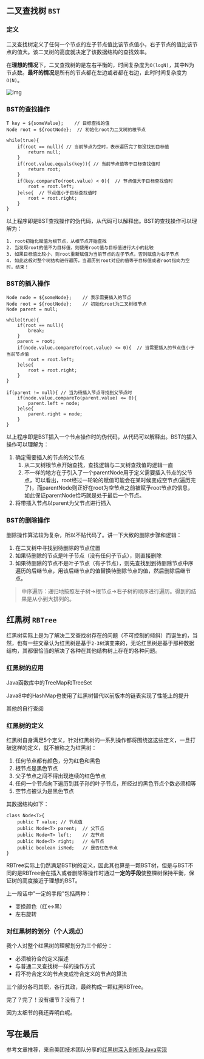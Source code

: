 ## 二叉查找树 `BST`

### 定义

二叉查找树定义了任何一个节点的左子节点值比该节点值小，右子节点的值比该节点的值大。该二叉树的高度就决定了该数据结构的查找效率。

在**理想的情况**下，二叉查找树的是左右平衡的，时间复杂度为`O(logN)`，其中N为节点数。**最坏的情况**是所有的节点都在左边或者都在右边，此时时间复杂度为`O(N)`。

![img](https://pic1.zhimg.com/80/v2-e64df5b2126506c59bad4604d298d818_hd.png)

### BST的查找操作

```
T key = ${someValue};    // 目标查找的值
Node root = ${rootNode};  // 初始化root为二叉树的根节点

while(true){
	if(root == null){ // 当前节点为空时，表示遍历完了都没找到目标值
		return null;
	}
	if(root.value.equals(key)){	// 当前节点值等于目标查找值时
		return root;
	}
	if(key.compareTo(root.value) < 0){	// 节点值大于目标查找值时
		root = root.left;
	}else{	// 节点值小于目标查找值时
		root = root.right;
	}	
}
```

以上程序即是BST查找操作的伪代码，从代码可以解释出。BST的查找操作可以理解为：

	1. root初始化赋值为根节点，从根节点开始查找
 	2. 当发现root的值不为目标值，则使用root值与目标值进行大小的比较
 	3. 如果目标值比较小，则root重新赋值为当前节点的左子节点，否则赋值为右子节点
 	4. 如此这般对整个树结构进行遍历，当遍历到root对应的值等于目标值或者root指向为空时，结束！

### BST的插入操作

```
Node node = ${someNode};	// 表示需要插入的节点
Node root = ${rootNode};	// 初始化root为二叉树根节点
Node parent = null;

while(true){
	if(root == null){
		break;
	}
	parent = root;
	if(node.value.compareTo(root.value) <= 0){	// 当需要插入的节点值小于当前节点值
		root = root.left;
	}else{
		root = root.right;
	}
}

if(parent != null){	// 当为待插入节点寻找到父节点时
	if(node.value.compareTo(parent.value) <= 0){
		parent.left = node;
	}else{
		parent.right = node;
	}
}
```

以上程序即是BST插入一个节点操作时的伪代码，从代码可以解释出。BST的插入操作可以理解为：

1. 确定需要插入的节点的父节点
   1. 从二叉树根节点开始查找，查找逻辑与二叉树查找值的逻辑一直
   2. 不一样的地方在于引入了一个parentNode用于定义需要插入节点的父节点，可以看出，root经过一轮轮的赋值可能会在某时候变成空节点(遍历完了)，而parentNode则正好在root为空节点之前被赋予root节点的信息，如此保证parentNode恰巧就是处于最后一个节点。
2. 将带插入节点以parent为父节点进行插入

### BST的删除操作

删除操作算法较为复杂，所以不贴代码了。讲一下大致的删除步骤和逻辑：

1. 在二叉树中寻找到待删除的节点位置
2. 如果待删除的节点是叶子节点（没有任何子节点），则直接删除
3. 如果待删除的节点不是叶子节点（有子节点），则先查找到到待删除节点中序遍历的后继节点，用该后继节点的值替换待删除节点的值，然后删除后继节点。

> 中序遍历：递归地按照左子树->根节点->右子树的顺序进行遍历。得到的结果是从小到大排列的。

## 红黑树 `RBTree`

红黑树实际上是为了解决二叉查找树存在的问题（不可控制的倾斜）而诞生的，当然，也有一些文章认为红黑树是基于`2-3树`演变来的，无论红黑树是基于那种数据结构，其都很恰当的解决了各种在其他结构树上存在的各种问题。

### 红黑树的应用

Java函数库中的TreeMap和TreeSet

Java8中的HashMap也使用了红黑树替代以前版本的链表实现了性能上的提升

其他的自行查阅

### 红黑树的定义

红黑树自身满足5个定义，针对红黑树的一系列操作都将围绕这这些定义，一旦打破这样的定义，就不被称之为红黑树：

1. 任何节点都有颜色，分为红色和黑色
2. 根节点是黑色节点
3. 父子节点之间不得出现连续的红色节点
4. 任何一个节点向下遍历到其子孙的叶子节点，所经过的黑色节点个数必须相等
5. 空节点被认为是黑色节点

其数据结构如下：

```
class Node<T>{
	public T value;	// 节点值
	public Node<T> parent;	// 父节点
	public Node<T> left;	// 左节点
	public Node<T> right;	// 右节点
	public boolean isRed;	// 是否红色节点
}
```

RBTree实际上仍然满足BST树的定义，因此其也算是一颗BST树，但是与BST不同的是RBTree会在插入或者删除等操作时通过**一定的手段**使整棵树保持平衡，保证树的高度接近于理想的BST。

上一段话中"一定的手段"包括两种：

- 变换颜色（红<->黑）
- 左右旋转

### 对红黑树的划分（个人观点）

我个人对整个红黑树的理解划分为三个部分：

- 必须被符合的定义描述
- 与普通二叉查找树一样的操作方式
- 将不符合定义的节点变成符合定义的节点的算法

三个部分各司其职，各行其政，最终构成一颗红黑RBTree。

完了？完了！没有细节？没有了！

因为太细节的我还弄明白呢。

## 写在最后

参考文章推荐，来自美团技术团队分享的[红黑树深入剖析及Java实现](https://zhuanlan.zhihu.com/p/24367771)